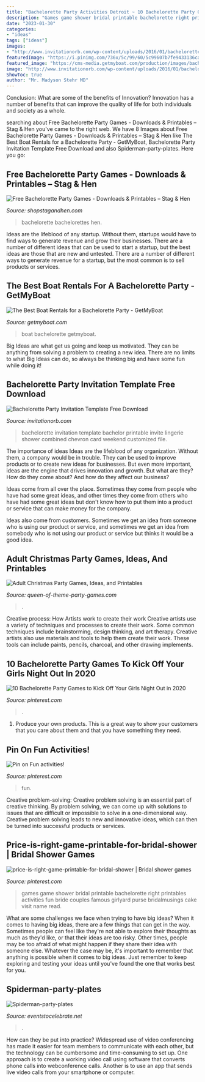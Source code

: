 ```yaml
---
title: "Bachelorette Party Activities Detroit ~ 10 Bachelorette Party Games To Kick Off Your Girls Night Out In 2020"
description: "Games game shower bridal printable bachelorette right printables activities fun bride couples famous girlyard purse bridalmusings cake visit name read"
date: "2023-01-30"
categories:
- "ideas"
tags: ["ideas"]
images:
- "http://www.invitationorb.com/wp-content/uploads/2016/01/bachelorette_party_invitation_template_free_download.jpg"
featuredImage: "https://i.pinimg.com/736x/5c/99/60/5c99607b7fe9433136ca9566302a04b4.jpg"
featured_image: "https://cms-media.getmyboat.com/production/images/bachelorrete-party-boat-rental.2e16d0ba.fill-1080x565.jpg"
image: "http://www.invitationorb.com/wp-content/uploads/2016/01/bachelorette_party_invitation_template_free_download.jpg"
ShowToc: true
author: "Mr. Madyson Stehr MD"
---
```



Conclusion: What are some of the benefits of Innovation?
Innovation has a number of benefits that can improve the quality of life for both individuals and society as a whole.

	

		
searching about Free Bachelorette Party Games - Downloads &amp; Printables – Stag &amp; Hen you've came to the right web. We have 8 Images about Free Bachelorette Party Games - Downloads &amp; Printables – Stag &amp; Hen like The Best Boat Rentals for a Bachelorette Party - GetMyBoat, Bachelorette Party Invitation Template Free Download and also Spiderman-party-plates. Here you go:
		
    
## Free Bachelorette Party Games - Downloads &amp; Printables – Stag &amp; Hen

<img loading=lazy src="https://cdn.shopify.com/s/files/1/1374/6221/products/Galentines-Day-Bachelorettes-Cup-Photo_grande.jpg?v=1612814299" onerror="this.onerror=null;this.src='https://tse3.mm.bing.net/th?id=OIP.oRFcWeK0Q7BdUtEztqzm5wHaHa&amp;pid=15.1';" alt="Free Bachelorette Party Games - Downloads &amp; Printables – Stag &amp; Hen">

_Source: shopstagandhen.com_

>bachelorette bachelorettes hen. 

	

Ideas are the lifeblood of any startup. Without them, startups would have to find ways to generate revenue and grow their businesses. There are a number of different ideas that can be used to start a startup, but the best ideas are those that are new and untested. There are a number of different ways to generate revenue for a startup, but the most common is to sell products or services.

    
## The Best Boat Rentals For A Bachelorette Party - GetMyBoat

<img loading=lazy src="https://cms-media.getmyboat.com/production/images/bachelorrete-party-boat-rental.2e16d0ba.fill-1080x565.jpg" onerror="this.onerror=null;this.src='https://tse2.mm.bing.net/th?id=OIP.KWxat24aTqIg5kdXfl--dAHaD3&amp;pid=15.1';" alt="The Best Boat Rentals for a Bachelorette Party - GetMyBoat">

_Source: getmyboat.com_

>boat bachelorette getmyboat. 

	

Big Ideas are what get us going and keep us motivated. They can be anything from solving a problem to creating a new idea. There are no limits to what Big Ideas can do, so always be thinking big and have some fun while doing it!

    
## Bachelorette Party Invitation Template Free Download

<img loading=lazy src="http://www.invitationorb.com/wp-content/uploads/2016/01/bachelorette_party_invitation_template_free_download.jpg" onerror="this.onerror=null;this.src='https://tse1.mm.bing.net/th?id=OIP.bw9IM3nqRZ46J4AqVWPnbQHaFS&amp;pid=15.1';" alt="Bachelorette Party Invitation Template Free Download">

_Source: invitationorb.com_

>bachelorette invitation template bachelor printable invite lingerie shower combined chevron card weekend customized file. 

	

The importance of ideas
Ideas are the lifeblood of any organization. Without them, a company would be in trouble. They can be used to improve products or to create new ideas for businesses. But even more important, ideas are the engine that drives innovation and growth.
But what are they? How do they come about? And how do they affect our business?

Ideas come from all over the place. Sometimes they come from people who have had some great ideas, and other times they come from others who have had some great ideas but don't know how to put them into a product or service that can make money for the company.

Ideas also come from customers. Sometimes we get an idea from someone who is using our product or service, and sometimes we get an idea from somebody who is not using our product or service but thinks it would be a good idea.

    
## Adult Christmas Party Games, Ideas, And Printables

<img loading=lazy src="http://www.queen-of-theme-party-games.com/images/ADULT-CHRISTMAS-PARTY-GAMES-PRINTABLES.png" onerror="this.onerror=null;this.src='https://tse1.mm.bing.net/th?id=OIP.1vaPeNOSmRpO50adSW0psgHaL_&amp;pid=15.1';" alt="Adult Christmas Party Games, Ideas, and Printables">

_Source: queen-of-theme-party-games.com_

>. 

	

Creative process: How Artists work to create their work
Creative artists use a variety of techniques and processes to create their work. Some common techniques include brainstorming, design thinking, and art therapy. Creative artists also use materials and tools to help them create their work. These tools can include paints, pencils, charcoal, and other drawing implements.

    
## 10 Bachelorette Party Games To Kick Off Your Girls Night Out In 2020

<img loading=lazy src="https://i.pinimg.com/736x/38/7e/48/387e48bb796c13bf8bb8fa0bfa485d49.jpg" onerror="this.onerror=null;this.src='https://tse3.mm.bing.net/th?id=OIP.rjX5OTbE5rIG3H0IP96hkAHaHa&amp;pid=15.1';" alt="10 Bachelorette Party Games to Kick Off Your Girls Night Out in 2020">

_Source: pinterest.com_

>. 

	

1. Produce your own products. This is a great way to show your customers that you care about them and that you have something they need.

    
## Pin On Fun Activities!

<img loading=lazy src="https://i.pinimg.com/736x/5c/99/60/5c99607b7fe9433136ca9566302a04b4.jpg" onerror="this.onerror=null;this.src='https://tse1.mm.bing.net/th?id=OIP.2joEuNDKxsiBHlv12os3oQHaJ4&amp;pid=15.1';" alt="Pin on Fun activities!">

_Source: pinterest.com_

>fun. 

	

Creative problem-solving:
Creative problem solving is an essential part of creative thinking. By problem solving, we can come up with solutions to issues that are difficult or impossible to solve in a one-dimensional way. Creative problem solving leads to new and innovative ideas, which can then be turned into successful products or services.

    
## Price-is-right-game-printable-for-bridal-shower | Bridal Shower Games

<img loading=lazy src="https://i.pinimg.com/736x/ef/fd/7a/effd7acd7f9b1b391be6d8beca3a3b57.jpg" onerror="this.onerror=null;this.src='https://tse1.mm.bing.net/th?id=OIP.0H2STzJ_93-1ESyIWz_LUAHaKL&amp;pid=15.1';" alt="price-is-right-game-printable-for-bridal-shower | Bridal shower games">

_Source: pinterest.com_

>games game shower bridal printable bachelorette right printables activities fun bride couples famous girlyard purse bridalmusings cake visit name read. 

	

What are some challenges we face when trying to have big ideas?
When it comes to having big ideas, there are a few things that can get in the way. Sometimes people can feel like they're not able to explore their thoughts as much as they'd like, or that their ideas are too risky. Other times, people may be too afraid of what might happen if they share their idea with someone else. Whatever the case may be, it's important to remember that anything is possible when it comes to big ideas. Just remember to keep exploring and testing your ideas until you've found the one that works best for you.

    
## Spiderman-party-plates

<img loading=lazy src="https://eventstocelebrate.net/wp-content/uploads/2019/10/Spiderman-party-plates.jpeg" onerror="this.onerror=null;this.src='https://tse1.mm.bing.net/th?id=OIP.u2kTs39kZAvpus62ghl0SAHaJ4&amp;pid=15.1';" alt="Spiderman-party-plates">

_Source: eventstocelebrate.net_

>. 

	

How can they be put into practice?
Widespread use of video conferencing has made it easier for team members to communicate with each other, but the technology can be cumbersome and time-consuming to set up. One approach is to create a working video call using software that converts phone calls into webconference calls. Another is to use an app that sends live video calls from your smartphone or computer.

